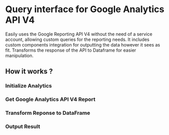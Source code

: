 # Query interface for Google Analytics API V4
Easily uses the Google Reporting API V4 without the need of a service account, allowing custom queries for the reporting needs. It includes custom components integration for outputting the data however it sees as fit.
Transforms the response of the API to Dataframe for easier manipulation. 

## How it works ? 

### Initialize Analytics 

### Get Google Analytics API V4 Report 

### Transform Reponse to DataFrame

### Output Result